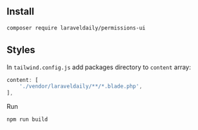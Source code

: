 ## Install

```sh
composer require laraveldaily/permissions-ui
```

## Styles

In `tailwind.config.js` add packages directory to `content` array:

```js
content: [
    './vendor/laraveldaily/**/*.blade.php',
],
```

Run

```sh
npm run build
```
